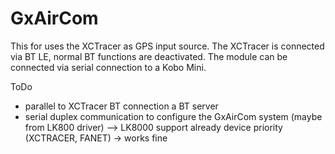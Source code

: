 # GxAirCom

This for uses the XCTracer as GPS input source. The XCTracer is connected via BT LE, normal BT functions are deactivated. The module can be connected via serial connection to a Kobo Mini.

ToDo
- parallel to XCTracer BT connection a BT server 
- serial duplex communication to configure the GxAirCom system (maybe from LK800 driver) --> LK8000 support already device priority (XCTRACER, FANET) -> works fine

